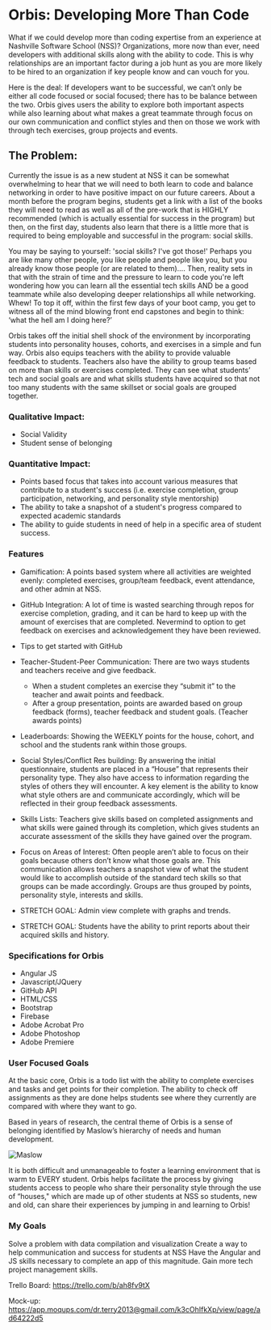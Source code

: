 # Orbis: Developing More Than Code

What if we could develop more than coding expertise from an experience at Nashville Software School (NSS)? Organizations, more now than ever, need developers with additional skills along with the ability to code. This is why relationships are an important factor during a job hunt as you are more likely to be hired to an organization if key people know and can vouch for you.

Here is the deal: If developers want to be successful, we can’t only be either all code focused or social focused; there has to be balance between the two. Orbis gives users the ability to explore both important aspects while also learning about what makes a great teammate through focus on our own communication and conflict styles and then on those we work with through tech exercises, group projects and events.
## The Problem:
Currently the issue is as a new student at NSS it can be somewhat overwhelming to hear that we will need to both learn to code and balance networking in order to have positive impact on our future careers. About a month before the program begins, students get a link with a list of the books they will need to read as well as all of the pre-work that is HIGHLY recommended (which is actually essential for success in the program) but then, on the first day, students also learn that there is a little more that is required to being employable and successful in the program: social skills.

You may be saying to yourself: 'social skills? I've got those!' Perhaps you are like many other people, you like people and people like you, but you already know those people (or are related to them)…. Then, reality sets in that with the strain of time and the pressure to learn to code you're left wondering how you can learn all the essential tech skills AND be a good teammate while also developing deeper relationships all while networking. Whew! To top it off, within the first few days of your boot camp, you get to witness all of the mind blowing front end capstones and begin to think: ‘what the hell am I doing here?’

Orbis takes off the initial shell shock of the environment by incorporating students into personality houses, cohorts, and exercises in a simple and fun way. Orbis also equips teachers with the ability to provide valuable feedback to students. Teachers also have the ability to group teams based on more than skills or exercises completed. They can see what students’ tech and social goals are and what skills students have acquired so that not too many students with the same skillset or social goals are grouped together.

### Qualitative Impact:
- Social Validity
- Student sense of belonging

### Quantitative Impact:
- Points based focus that takes into account various measures that contribute to a student's success (i.e. exercise completion, group participation, networking, and personality style mentorship)
- The ability to take a snapshot of a student's progress compared to expected academic standards
- The ability to guide students in need of help in a specific area of student success.

### Features
- Gamification: A points based system where all activities are weighted evenly: completed exercises, group/team feedback, event attendance, and other admin at NSS.

- GitHub Integration: A lot of time is wasted searching through repos for exercise completion, grading, and it can be hard to keep up with the amount of exercises that are completed. Nevermind to option to get feedback on exercises and acknowledgement they have been reviewed.
- Tips to get started with GitHub
- Teacher-Student-Peer Communication: There are two ways students and teachers receive and give feedback. 
  - When a student completes an exercise they “submit it” to the teacher and await points and feedback. 
  - After a group presentation, points are awarded based on group feedback (forms), teacher feedback  and student goals. (Teacher awards points)
- Leaderboards: Showing the WEEKLY points for the house, cohort, and school and the students rank within those groups.
- Social Styles/Conflict Res building: By answering the initial questionnaire, students are placed in a “House” that represents their personality type. They also have access to information regarding the styles of others they will encounter. A key element is the ability to know what style others are and communicate accordingly, which will be reflected in their group feedback assessments.
- Skills Lists: Teachers give skills based on completed assignments and what skills were gained through its completion, which gives students an accurate assessment of the skills they have gained over the program.
- Focus on Areas of Interest: Often people aren’t able to focus on their goals because others don’t know what those goals are. This communication allows teachers a snapshot view of what the student would like to accomplish outside of the standard tech skills so that groups can be made accordingly. Groups are thus grouped by points, personality style, interests and skills.
- STRETCH GOAL: Admin view complete with graphs and trends.
- STRETCH GOAL: Students have the ability to print reports about their acquired skills and history.

### Specifications for Orbis
- Angular JS
- Javascript/JQuery
- GitHub API
- HTML/CSS
- Bootstrap
- Firebase
- Adobe Acrobat Pro
- Adobe Photoshop
- Adobe Premiere

### User Focused Goals
At the basic core, Orbis is a todo list with the ability to complete exercises and tasks and get points for their completion. The ability to check off assignments as they are done helps students see where they currently are compared with where they want to go.

Based in years of research, the central theme of Orbis is a sense of belonging identified by Maslow’s hierarchy of needs and human development. 

![Maslow](https://upload.wikimedia.org/wikipedia/commons/thumb/6/60/Maslow%27s_Hierarchy_of_Needs.svg/640px-Maslow%27s_Hierarchy_of_Needs.svg.png)

It is both difficult and unmanageable to foster a learning environment that is warm to EVERY student. Orbis helps facilitate the process by giving students access to people who share their personality style through the use of  “houses," which are made up of other students at NSS so students, new and old, can share their experiences by jumping in and learning to Orbis!

### My Goals
Solve a problem with data compilation and visualization
Create a way to help communication and success for students at NSS
Have the Angular and JS skills necessary to complete an app of this magnitude. 
Gain more tech project management skills.

Trello Board:
https://trello.com/b/ah8fv9tX

Mock-up:
https://app.moqups.com/dr.terry2013@gmail.com/k3cOhIfkXp/view/page/ad64222d5

